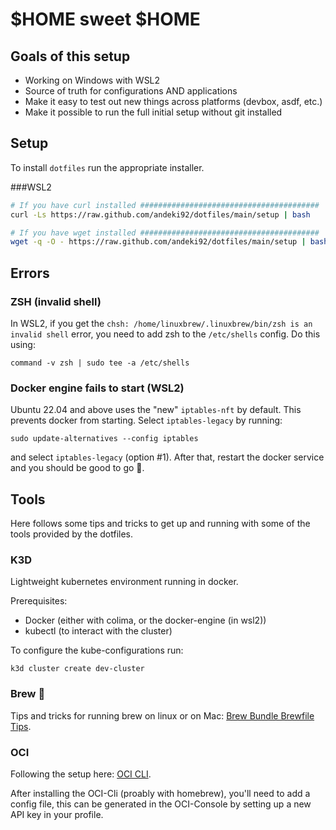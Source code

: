 # $HOME sweet $HOME

## Goals of this setup

- Working on Windows with WSL2
- Source of truth for configurations AND applications
- Make it easy to test out new things across platforms (devbox, asdf, etc.)
- Make it possible to run the full initial setup without git installed

## Setup

To install `dotfiles` run the appropriate installer.

###WSL2

```zsh
# If you have curl installed ########################################
curl -Ls https://raw.github.com/andeki92/dotfiles/main/setup | bash

# If you have wget installed ########################################
wget -q -O - https://raw.github.com/andeki92/dotfiles/main/setup | bash
```

## Errors

### ZSH (invalid shell)

In WSL2, if you get the `chsh: /home/linuxbrew/.linuxbrew/bin/zsh is an invalid shell` error, you need to add zsh to the `/etc/shells` config. Do this using:

```
command -v zsh | sudo tee -a /etc/shells
```

### Docker engine fails to start (WSL2)

Ubuntu 22.04 and above uses the "new" `iptables-nft` by default. This prevents docker from starting. Select `iptables-legacy` by running:

```
sudo update-alternatives --config iptables
```

and select `iptables-legacy` (option #1). After that, restart the docker service and you should be good to go 🤞.

## Tools

Here follows some tips and tricks to get up and running with some of the tools provided by the dotfiles.

### K3D

Lightweight kubernetes environment running in docker.

Prerequisites:

- Docker (either with colima, or the docker-engine (in wsl2))
- kubectl (to interact with the cluster)

To configure the kube-configurations run:

```
k3d cluster create dev-cluster
```

### Brew 🍻

Tips and tricks for running brew on linux or on Mac: [Brew Bundle Brewfile Tips](https://gist.github.com/ChristopherA/a579274536aab36ea9966f301ff14f3f).

### OCI

Following the setup here: [OCI CLI](https://docs.oracle.com/en-us/iaas/Content/API/SDKDocs/cliinstall.htm#InstallingCLI__linux_and_unix).

After installing the OCI-Cli (proably with homebrew), you'll need to add a config file, this can be generated in the OCI-Console by setting up a new API key in your profile.
